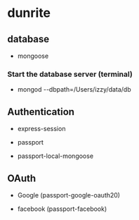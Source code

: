 # dunrite

## database

* mongoose

### Start the database server (terminal)

* mongod --dbpath=/Users/izzy/data/db

## Authentication

* express-session

* passport

* passport-local-mongoose

## OAuth

* Google (passport-google-oauth20)

* facebook (passport-facebook)
